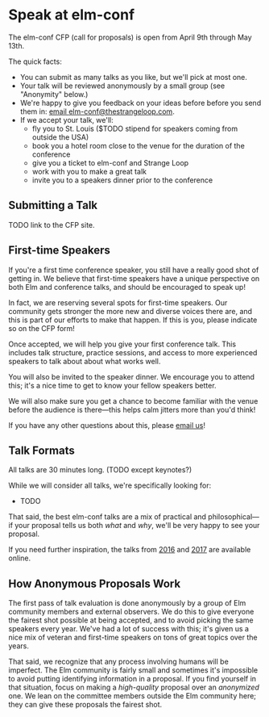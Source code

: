 # Speak at elm-conf

The elm-conf CFP (call for proposals) is open from April 9th through May 13th.

The quick facts:

- You can submit as many talks as you like, but we'll pick at most one.
- Your talk will be reviewed anonymously by a small group (see "Anonymity" below.)
- We're happy to give you feedback on your ideas before before you send them in: [email elm-conf@thestrangeloop.com](mailto:elm-conf@thestrangeloop.com).
- If we accept your talk, we'll:
  - fly you to St. Louis ($TODO stipend for speakers coming from outside the USA)
  - book you a hotel room close to the venue for the duration of the conference
  - give you a ticket to elm-conf and Strange Loop
  - work with you to make a great talk
  - invite you to a speakers dinner prior to the conference

## Submitting a Talk

TODO link to the CFP site.

## First-time Speakers

If you're a first time conference speaker, you still have a really good shot of getting in.
We believe that first-time speakers have a unique perspective on both Elm and conference talks, and should be encouraged to speak up!

In fact, we are reserving several spots for first-time speakers.
Our community gets stronger the more new and diverse voices there are, and this is part of our efforts to make that happen.
If this is you, please indicate so on the CFP form!

Once accepted, we will help you give your first conference talk.
This includes talk structure, practice sessions, and access to more experienced speakers to talk about about what works well.

You will also be invited to the speaker dinner.
We encourage you to attend this; it's a nice time to get to know your fellow speakers better.

We will also make sure you get a chance to become familiar with the venue before the audience is there&mdash;this helps calm jitters more than you'd think!

If you have any other questions about this, please [email us](mailto:elm-conf@thestrangeloop.com)!

## Talk Formats

All talks are 30 minutes long. (TODO except keynotes?)

While we will consider all talks, we're specifically looking for:

- TODO

That said, the best elm-conf talks are a mix of practical and philosophical&mdash;if your proposal tells us both *what* and *why*, we'll be very happy to see your proposal.

If you need further inspiration, the talks from [2016](TODO) and [2017](TODO) are available online.

## How Anonymous Proposals Work

The first pass of talk evaluation is done anonymously by a group of Elm community members and external observers.
We do this to give everyone the fairest shot possible at being accepted, and to avoid picking the same speakers every year.
We've had a lot of success with this; it's given us a nice mix of veteran and first-time speakers on tons of great topics over the years.

That said, we recognize that any process involving humans will be imperfect.
The Elm community is fairly small and sometimes it's impossible to avoid putting identifying information in a proposal.
If you find yourself in that situation, focus on making a *high-quality* proposal over an *anonymized* one.
We lean on the committee members outside the Elm community here; they can give these proposals the fairest shot.
